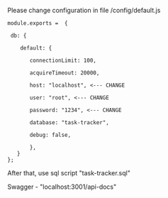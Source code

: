 Please change configuration in file /config/default.js

    module.exports =  {
   
     db: {
 
        default: {
 
           connectionLimit: 100,
  
           acquireTimeout: 20000,
  
           host: "localhost", <--- CHANGE
  
           user: "root", <--- CHANGE
  
           password: "1234", <--- CHANGE
  
           database: "task-tracker",
  
           debug: false,
 
           },
       }
    };

   After that, use sql script "task-tracker.sql"

   Swagger - "localhost:3001/api-docs"
